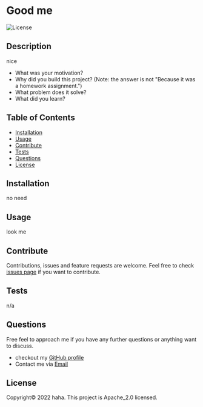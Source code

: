 
# Good me 
![License](https://img.shields.io/badge/License-Apache_2.0-blue.svg)


## Description

nice
- What was your motivation?
- Why did you build this project? (Note: the answer is not "Because it was a homework assignment.")
- What problem does it solve?
- What did you learn?


## Table of Contents 

- [Installation](#installation)
- [Usage](#usage)
- [Contribute](#contribute)
- [Tests](#tests)
- [Questions](#questions)
- [License](#license)


## Installation

no need


## Usage
look me


## Contribute

Contributions, issues and feature requests are welcome.
Feel free to check [issues page](nothing) if you want to contribute.


## Tests

n/a



## Questions

Free feel to approach me if you have any further questions or anything want to discuss.
- checkout my [GitHub profile](https://github.com/haha)
- Contact me via [Email](mailto:cxz000)


## License

Copyright© 2022 haha.
This project is Apache_2.0 licensed.
    